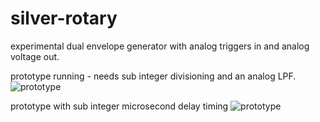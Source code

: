 # silver-rotary

experimental dual envelope generator with analog triggers in and analog voltage out.

prototype running - needs sub integer divisioning and an analog LPF.
![prototype](https://github.com/star-fs/silver-rotary/blob/main/PXL_20230728_032619157.MP.jpg?raw=true)

prototype with sub integer microsecond delay timing
![prototype](https://github.com/star-fs/silver-rotary/blob/main/PXL_20230728_222004318.png?raw=true)


